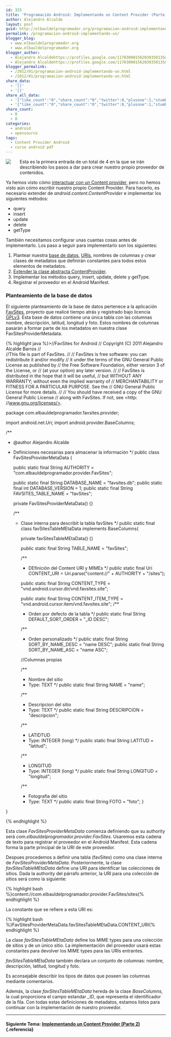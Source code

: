 ```yaml
---
id: 325
title: 'Programación Android: Implementando un Content Provider (Parte 1)'
author: Alejandro Alcalde
layout: post
guid: http://elbauldelprogramador.org/programacion-android-implementando-un-content-provider-parte-1/
permalink: /programacion-android-implementando-un/
blogger_blog:
  - www.elbauldelprogramador.org
  - www.elbauldelprogramador.org
blogger_author:
  - Alejandro Alcaldehttps://profiles.google.com/117030001562039350135noreply@blogger.com
  - Alejandro Alcaldehttps://profiles.google.com/117030001562039350135noreply@blogger.com
blogger_permalink:
  - /2012/01/programacion-android-implementando-un.html
  - /2012/01/programacion-android-implementando-un.html
share_data:
  - '[]'
  - '[]'
share_all_data:
  - '{"like_count":"0","share_count":"0","twitter":0,"plusone":1,"stumble":0,"pinit":0,"count":1,"time":1333551743}'
  - '{"like_count":"0","share_count":"0","twitter":0,"plusone":1,"stumble":0,"pinit":0,"count":1,"time":1333551743}'
share_count:
  - 0
  - 0
categories:
  - android
  - opensource
tags:
  - Content Provider Android
  - curso android pdf
---
```

<div class="separator" style="clear: both; text-align: center;">
  <a href="http://elbauldelprogramador.com/content/uploads/2013/07/iconoAndroid.png" imageanchor="1" style="clear:left; float:left;margin-right:1em; margin-bottom:1em"><img border="0" src="http://elbauldelprogramador.com/content/uploads/2013/07/iconoAndroid.png" style="clear:left; float:left;margin-right:1em; margin-bottom:1em" /></a>
</div>

Esta es la primera entrada de un total de 4 en la que se irán describiendo los pasos a dar para crear nuestro propio proveedor de contenidos.

Ya hemos visto cómo [interactuar con un Content provider][1], pero no hemos visto aún cómo escribir nuestro propio Content Provider. Para hacerlo, es necesario extender de *android.content.ContentProvider* e implementar los siguientes métodos:

  
<!--more-->

  * query
  * insert
  * update
  * delete
  * getType

También necesitamos configurar unas cuantas cosas antes de implementarlo. Los paso a seguir para implementarlo son los siguientes:



  1. Plantear nuestra [base de datos][2], [URIs][3], nombres de columnas y crear clases de metadatos que definirán constantes para todos estos elementos de metadatos.
  2. [Extender la clase abstracta ContentProvider][4].
  3. Implementar los métodos query, insert, update, delete y getType.
  4. Registrar el proveedor en el Android Manifest.

### Planteamiento de la base de datos

El siguiente planteamiento de la base de datos pertenece a la aplicación [FavSites][5], proyecto que realicé tiempo atrás y registrado bajo licencia [GPLv3][6]. Esta base de datos contiene una única tabla con las columnas nombre, descripción, latitud, longitud y foto. Estos nombres de columnas pasarán a formar parte de los metadatos en nuestra clase FavSitesProviderMetadata.

{% highlight java %}>//FavSites for Android
//    Copyright (C) 2011  Alejandro Alcalde Barros
//    
//This file is part of FavSites.
//
//    FavSites is free software: you can redistribute it and/or modify
//    it under the terms of the GNU General Public License as published by
//    the Free Software Foundation, either version 3 of the License, or
//    (at your option) any later version.
//
//   FavSites is distributed in the hope that it will be useful,
//    but WITHOUT ANY WARRANTY; without even the implied warranty of
//    MERCHANTABILITY or FITNESS FOR A PARTICULAR PURPOSE.  See the
//    GNU General Public License for more details.
//
//    You should have received a copy of the GNU General Public License
//    along with FavSites.  If not, see &lt;http: //www.gnu.org/licenses/>.


package com.elbauldelprogramador.favsites.provider;

import android.net.Uri;
import android.provider.BaseColumns;

/** 
 * @author Alejandro Alcalde
 * Definiciones necesarias para almacenar la información
 */
public class FavSitesProviderMetaData {
   
   public static final String AUTHORITY = "com.elbauldelprogramador.provider.FavSites";
   
   public static final String DATABASE_NAME = "favsites.db";
   public static final int DATABASE_VERSION = 1;
   public static final String FAVSITES_TABLE_NAME = "favSites";
   
   private FavSitesProviderMetaData() {}
   
   /**
    * Clase interna para describit la tabla favSites
    */
   public static final class favSitesTableMEtaData implements BaseColumns{
      
      private favSitesTableMEtaData() {}
      
      public static final String TABLE_NAME = "favSites";
      
      /**
       * DEfinición del Content URI y MIMEs
       */
      public static final Uri CONTENT_URI
              = Uri.parse("content://" + AUTHORITY + "/sites");

      public static final String CONTENT_TYPE 
               = "vnd.android.cursor.dir/vnd.favsites.site";
      
      public static final String CONTENT_ITEM_TYPE 
               = "vnd.android.cursor.item/vnd.favsites.site";
      /**
       * Orden por defecto de la tabla
       */
      public static final String DEFAULT_SORT_ORDER = "_ID DESC";
      
      /**
       * Orden personalizado
       */
      public static final String SORT_BY_NAME_DESC = "name DESC";
      public static final String SORT_BY_NAME_ASC = "name ASC";

      //Columnas propias
      
      /**
       * Nombre del sitio
       * Type: TEXT
       */
      public static final String NAME = "name";

      /**
       * Descripcion del sitio
       * Type: TEXT
       */
      public static final String DESCRIPCION = "descripcion";

      /**
       * LATIDTUD
       * Type: INTEGER (long)
       */
      public static final String LATITUD = "latitud";
      
      /**
       * LONGITUD
       * Type: INTEGER (long)
       */
      public static final String LONGITUD = "longitud";

      /**
       * Fotografia del sitio
       * Type: TEXT
       */
      public static final String FOTO = "foto";
   }

}

{% endhighlight %}

Esta clase *FavSitesProviderMetaData* comienza definiendo que su authority será *com.elbauldelprogramador.provider.FavSites*. Usaremos esta cadena de texto para registrar el proveedor en el Android Manifest. Esta cadena forma la parte principal de la URI de este proveedor.

Despues procedemos a definir una tabla (favSites) como una clase interna de *FavSitesProviderMetaData*. Posteriormente, la clase *favSitesTableMEtaData* define una URI para identificar las colecciones de sítios. Dada la authority del párrafo anterior, la URI para una colección de sítios será como la siguiente:

{% highlight bash %}content://com.elbauldelprogramador.provider.FavSites/sites{% endhighlight %}

La constante que se refiere a esta URI es:

{% highlight bash %}FavSitesProviderMetaData.favSitesTableMEtaData.CONTENT_URI{% endhighlight %}

La clase *favSitesTableMEtaData* define los MIME types para una colección de sitios y de un único sítio. La implementación del proveedor usará estas constantes para devolver los MIME types para las URIs entrantes.

*favSitesTableMEtaData* también declara un conjunto de columnas: nombre, descripción, latitud, longitud y foto.

<p class="alert">
  Es aconsejable describir los tipos de datos que poseen las columnas mediante comentarios.
</p>

Además, la clase *favSitesTableMEtaData* hereda de la clase *BaseColumns*, la cual proporciona el campo estandar *_ID*, que representa el identificador de la fila. Con todas estas definiciones de metadatos, estamos listos para continuar con la implementación de nuestro proveedor.

* * *

#### Siguiente Tema: [Implementando un Content Provider (Parte 2)][7] {.referencia}





 [1]: /2012/01/programacion-android-actualizar-y.html
 [2]: /p/bases-de-datos.html
 [3]: /2011/11/programacion-android-proveedores-de_28.html
 [4]: /2012/01/programacion-android-implementando-un_08.html
 [5]: /2011/10/prueba-la-aplicacion-favsites-en-tu.html
 [6]: /2012/01/evaluando-el-estado-de-la-licencia-gpl.html
 [7]: /programacion-android-implementando-un_08/